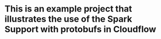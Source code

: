 # This is an example project that illustrates the use of the Spark Support with protobufs in Cloudflow

